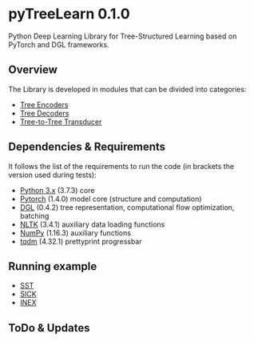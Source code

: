 # pyTreeLearn 0.1.0
Python Deep Learning Library for Tree-Structured Learning based on PyTorch and DGL frameworks.

## Overview
The Library is developed in modules that can be divided into categories:

- [Tree Encoders](treeLSTM/)
- [Tree Decoders](TreeDecoder/)
- [Tree-to-Tree Transducer](Tree2Tree/)

## Dependencies & Requirements
It follows the list of the requirements to run the code (in brackets the version used during tests):

- [Python 3.x](https://www.python.org/) (3.7.3)  core
- [Pytorch](https://github.com/pytorch/pytorch) (1.4.0) model core (structure and computation)
- [DGL](https://github.com/dmlc/dgl) (0.4.2) tree representation, computational flow optimization, batching
- [NLTK](https://github.com/nltk/nltk) (3.4.1)  auxiliary data loading functions
- [NumPy](https://github.com/numpy/numpy) (1.16.3)  auxiliary functions
- [tqdm](https://github.com/tqdm/tqdm) (4.32.1) prettyprint progressbar

## Running example

- [SST](test/SST/)
- [SICK](test/SICK/)
- [INEX](test/INEX/)

## ToDo & Updates
